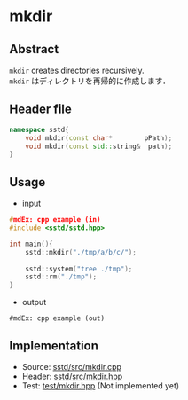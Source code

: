 # mkdir
## Abstract
`mkdir` creates directories recursively.  
`mkdir` はディレクトリを再帰的に作成します．

## Header file
```cpp
namespace sstd{
    void mkdir(const char*        pPath);
    void mkdir(const std::string&  path);
}
```

## Usage
- input
```cpp
#mdEx: cpp example (in)
#include <sstd/sstd.hpp>

int main(){
    sstd::mkdir("./tmp/a/b/c/");
    
    sstd::system("tree ./tmp");
    sstd::rm("./tmp");
}
```
- output  
```
#mdEx: cpp example (out)
```

## Implementation
- Source: [sstd/src/mkdir.cpp](https://github.com/admiswalker/SubStandardLibrary-SSTD-/blob/master/sstd/src/mkdir.cpp)
- Header: [sstd/src/mkdir.hpp](https://github.com/admiswalker/SubStandardLibrary-SSTD-/blob/master/sstd/src/mkdir.hpp)
- Test: [test/mkdir.hpp](https://github.com/admiswalker/SubStandardLibrary-SSTD-/blob/master/test/mkdir.hpp)
  (Not implemented yet)

